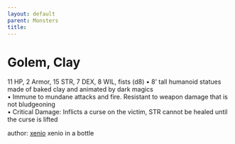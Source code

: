 ```yaml
---
layout: default
parent: Monsters 
title: 
--- 
```

# Golem, Clay
11 HP, 2 Armor, 15 STR, 7 DEX, 8 WIL, fists (d8)
• 8’ tall humanoid statues made of baked clay and animated by dark magics  
• Immune to mundane attacks and fire. Resistant to weapon damage that is not bludgeoning  
• Critical Damage: Inflicts a curse on the victim, STR cannot be healed until the curse is lifted  




author: [xenio](https://xenioinabottle.blogspot.com/2021/02/classic-monsters-for-cairnito-part-1.html) xenio in a bottle


